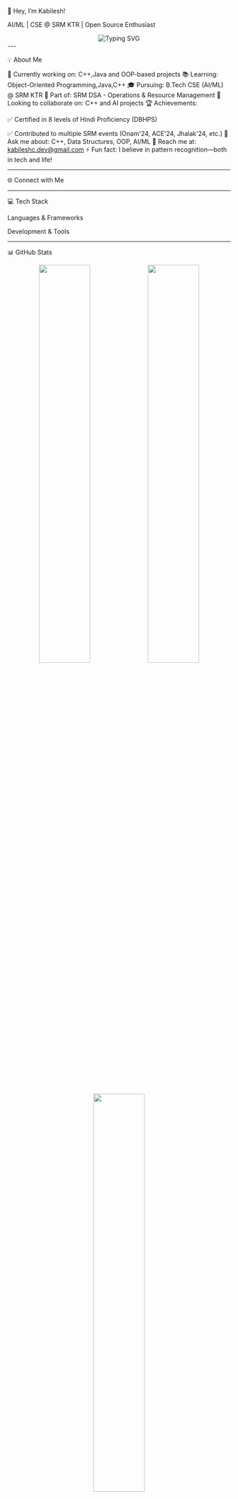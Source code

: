 🚀 Hey, I’m Kabilesh!

AI/ML | CSE @ SRM KTR | Open Source Enthusiast

<div align="center">
  <img src="https://readme-typing-svg.demolab.com?font=Roboto+Condensed&size=28&duration=3000&pause=1000&color=F75C7E&center=true&width=500&lines=AI%2FML+%7C+Software+Developer;Building+real-world+projects;Open+Source+%26+Tech+Enthusiast;Coding+%7C+Learning+%7C+Improving" alt="Typing SVG" />
</div>  
---

💡 About Me

🔭 Currently working on: C++,Java and OOP-based projects
📚 Learning: Object-Oriented Programming,Java,C++
🎓 Pursuing: B.Tech CSE (AI/ML) @ SRM KTR
💼 Part of: SRM DSA - Operations & Resource Management
👯 Looking to collaborate on: C++ and AI projects
🏆 Achievements:

✅ Certified in 8 levels of Hindi Proficiency (DBHPS)

✅ Contributed to multiple SRM events (Onam'24, ACE'24, Jhalak'24, etc.)
💬 Ask me about: C++, Data Structures, OOP, AI/ML
📩 Reach me at: kabileshc.dev@gmail.com
⚡ Fun fact: I believe in pattern recognition—both in tech and life!



---

🌐 Connect with Me







---

💻 Tech Stack

Languages & Frameworks






Development & Tools







---

📊 GitHub Stats

<div align="center">
  <img src="https://github-readme-stats.vercel.app/api?username=shhashwat&theme=radical&hide_border=false&include_all_commits=true&count_private=true&show_icons=true" width="48%" />
  <img src="https://github-readme-streak-stats.herokuapp.com/?user=shhashwat&theme=radical&hide_border=false" width="48%" />
  <img src="https://github-readme-stats.vercel.app/api/top-langs/?username=shhashwat&theme=radical&hide_border=false&layout=compact&size_weight=0.5&count_weight=0.5" width="48%" />
</div>  
---

🏆 GitHub Trophies

<div align="center">
  <img src="https://github-profile-trophy.vercel.app/?username=shhashwat&theme=algolia&no-frame=false&no-bg=true&margin-w=4&column=6&title=-Reviews,-Issues,-Followers"/>
</div>  
---

💬 Dev Quote of the Day

<div align="center">
  <img src="https://quotes-github-readme.vercel.app/api?type=horizontal&theme=radical"/>
</div>  
---

🔥 Keep Coding, Keep Growing!

<div align="center">
  <img src="https://readme-typing-svg.demolab.com?font=Roboto+Condensed&weight=700&size=50&duration=2&pause=3000&color=F75C7E&center=true&vCenter=true&width=100&lines=Keep" alt="Typing SVG">
  <br>
  <img src="https://readme-typing-svg.demolab.com?font=Roboto+Condensed&weight=700&size=50&duration=503&pause=1000&color=F75C7E&center=true&vCenter=true&width=250&lines=Learning;Building;Improving" alt="Typing SVG">
</div>  
---

🚀 Crafted with passion by Kabilesh!
